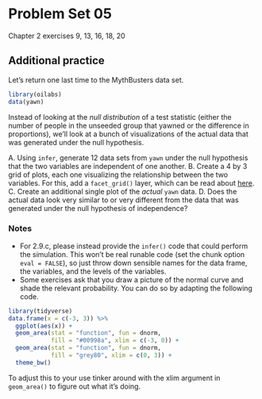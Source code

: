Problem Set 05
================

Chapter 2 exercises 9, 13, 16, 18, 20

## Additional practice

Let’s return one last time to the MythBusters data set.

``` r
library(oilabs)
data(yawn)
```

Instead of looking at the *null distribution* of a test statistic
(either the number of people in the unseeded group that yawned or the
difference in proportions), we’ll look at a bunch of visualizations of
the actual data that was generated under the null hypothesis.

A. Using `infer`, generate 12 data sets from `yawn` under the null
hypothesis that the two variables are independent of one another. B.
Create a 4 by 3 grid of plots, each one visualizing the relationship
between the two variables. For this, add a `facet_grid()` layer, which
can be read about
[here](https://ggplot2.tidyverse.org/reference/facet_grid.html). C.
Create an additional single plot of the *actual* `yawn` data. D. Does
the actual data look very similar to or very different from the data
that was generated under the null hypothesis of independence?

### Notes

  - For 2.9.c, please instead provide the `infer()` code that could
    perform the simulation. This won’t be real runable code (set the
    chunk option `eval = FALSE`), so just throw down sensible names for
    the data frame, the variables, and the levels of the variables.
  - Some exercises ask that you draw a picture of the normal curve and
    shade the relevant probability. You can do so by adapting the
    following code.

<!-- end list -->

``` r
library(tidyverse)
data.frame(x = c(-3, 3)) %>%
  ggplot(aes(x)) +
  geom_area(stat = "function", fun = dnorm, 
            fill = "#00998a", xlim = c(-3, 0)) +
  geom_area(stat = "function", fun = dnorm, 
            fill = "grey80", xlim = c(0, 3)) +
  theme_bw()
```

To adjust this to your use tinker around with the xlim argument in
`geom_area()` to figure out what it’s doing.
